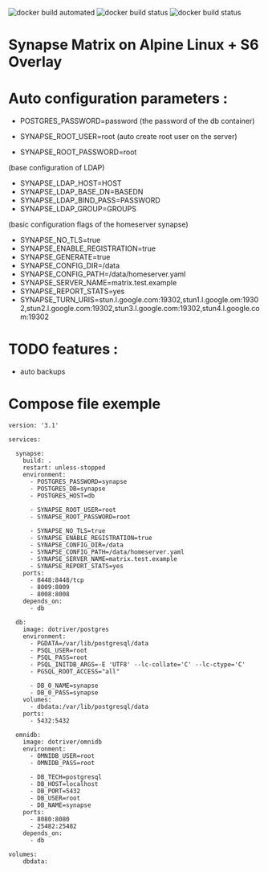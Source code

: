 ![docker build automated](https://img.shields.io/docker/cloud/automated/dotriver/synapse)
![docker build status](https://img.shields.io/docker/cloud/build/dotriver/synapse)
![docker build status](https://img.shields.io/docker/cloud/pulls/dotriver/synapse)

# Synapse Matrix on Alpine Linux + S6 Overlay

# Auto configuration parameters :

- POSTGRES_PASSWORD=password (the password of the db container)

- SYNAPSE_ROOT_USER=root (auto create root user on the server)
- SYNAPSE_ROOT_PASSWORD=root

(base configuration of LDAP)
- SYNAPSE_LDAP_HOST=HOST
- SYNAPSE_LDAP_BASE_DN=BASEDN
- SYNAPSE_LDAP_BIND_PASS=PASSWORD
- SYNAPSE_LDAP_GROUP=GROUPS

(basic configuration flags of the homeserver synapse)
- SYNAPSE_NO_TLS=true 
- SYNAPSE_ENABLE_REGISTRATION=true
- SYNAPSE_GENERATE=true
- SYNAPSE_CONFIG_DIR=/data
- SYNAPSE_CONFIG_PATH=/data/homeserver.yaml
- SYNAPSE_SERVER_NAME=matrix.test.example
- SYNAPSE_REPORT_STATS=yes
- SYNAPSE_TURN_URIS=stun.l.google.com:19302,stun1.l.google.om:19302,stun2.l.google.com:19302,stun3.l.google.com:19302,stun4.l.google.com:19302
    

# TODO features :
- auto backups

# Compose file exemple

```
version: '3.1'

services:

  synapse:
    build: .
    restart: unless-stopped
    environment:
      - POSTGRES_PASSWORD=synapse
      - POSTGRES_DB=synapse
      - POSTGRES_HOST=db

      - SYNAPSE_ROOT_USER=root
      - SYNAPSE_ROOT_PASSWORD=root

      - SYNAPSE_NO_TLS=true 
      - SYNAPSE_ENABLE_REGISTRATION=true
      - SYNAPSE_CONFIG_DIR=/data
      - SYNAPSE_CONFIG_PATH=/data/homeserver.yaml
      - SYNAPSE_SERVER_NAME=matrix.test.example
      - SYNAPSE_REPORT_STATS=yes
    ports:
      - 8448:8448/tcp
      - 8009:8009
      - 8008:8008
    depends_on:
      - db

  db:
    image: dotriver/postgres
    environment:
      - PGDATA=/var/lib/postgresql/data
      - PSQL_USER=root
      - PSQL_PASS=root
      - PSQL_INITDB_ARGS=-E 'UTF8' --lc-collate='C' --lc-ctype='C'
      - PGSQL_ROOT_ACCESS="all"
      
      - DB_0_NAME=synapse
      - DB_0_PASS=synapse
    volumes:
      - dbdata:/var/lib/postgresql/data
    ports:
      - 5432:5432

  omnidb:
    image: dotriver/omnidb
    environment:
      - OMNIDB_USER=root
      - OMNIDB_PASS=root

      - DB_TECH=postgresql
      - DB_HOST=localhost
      - DB_PORT=5432
      - DB_USER=root
      - DB_NAME=synapse
    ports:
      - 8080:8080
      - 25482:25482
    depends_on:
      - db

volumes:
    dbdata:
```
